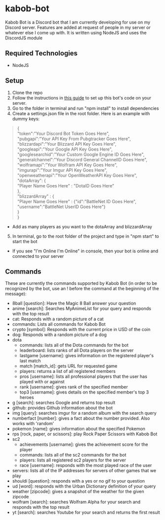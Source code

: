 # kabob-bot
Kabob Bot is a Discord bot that I am currently developing for use on my Discord server. Features are added at request of people in my server or whatever else I come up with. 
It is written using NodeJS and uses the DiscordJS module

## Required Technologies
* NodeJS

## Setup
1. Clone the repo
2. Follow the instructions in [this guide](https://twentysix26.github.io/Red-Docs/red_guide_bot_accounts/) to set up this bot's code on your server.
3. Go to the folder in terminal and run "npm install" to install dependencies
4. Create a settings.json file in the root folder. Here is an example with dummy keys:
>{
<br>"token":"Your Discord Bot Token Goes Here",
<br>"pubgapi":"Your API Key From Pubgtracker Goes Here",
<br>"blizzardapi":"Your Blizzard API Key Goes Here",
<br>"googleapi":"Your Google API Key Goes Here",
<br>"googlesearchid":"Your Custom Google Engine ID Goes Here",
<br>"generalchannel":"Your Discord General ChannelID Goes Here",
<br>"wolframapi":"Your Wolfram API Key Goes Here",
<br>"imgurapi":"Your Imgur API Key Goes Here",
<br>"openweatherapi":"Your OpenWeatherAPI Key Goes Here",
<br>"dotaArray": {
<br>          "Player Name Goes Here" : "DotaID Goes Here"
<br>	},
<br>	"blizzardArray" : {
<br>             "Player Name Goes Here"  : {"id":"BattleNet ID Goes Here", "username":"BattleNet UserID Goes Here"}
<br>	}
<br>}
  * Add as many players as you want to the dotaArray and blizzardArray
5. In terminal, go to the root folder of the project and type in "npm start" to start the bot
  * If you see "I'm Online I'm Online" in console, then your bot is online and connected to your server

## Commands
These are currently the commands supported by Kabob Bot (in order to be recognized by the bot, use an ! before the command at the beginning of the message):  
* 8ball [question]: Have the Magic 8 Ball answer your question  
* anime [search]: Searches MyAnimeList for your query and responds with the top result  
* cat: Responds with a random picture of a cat
* commands: Lists all commands for Kabob Bot
* crypto [symbol]: Responds with the current price in USD of the coin  
* dog: Responds with a random picture of a dog  
* dota  
  * commands: lists all of the Dota commands for the bot
  * leaderboard: lists ranks of all Dota players on the server
  * lastgame [username]: gives information on the registered player's last match
  * match [match_id]: gets URL for requested game
  * players: returns a list of all registered members
  * pros [username]: lists all professional players that the user has played with or against
  * rank [username]: gives rank of the specified member
  * top3 [username]: gives details on the specified member's top 3 heroes
* g [search]: searches Google and returns top result
* github: provides Github information about the bot
* img [query]: searches imgur for a random album with the search query
* numberfact [number]: gives a fact about the number provided. Also works with 'random'
* pokemon [name]: gives information about the specified Pokemon
* rps [rock, paper, or scissors]: play Rock Paper Scissors with Kabob Bot
* sc2
  * achievements [username]: gives the achievement score for the player
  * commands: lists all of the sc2 commands for the bot
  * players: lists all registered sc2 players for the server
  * race [username]: responds with the most played race of the user
* servers: lists all of the IP addresses for servers of other games that we play
* shouldi [question]: responds with a yes or no gif to your question
* ud [word]: responds with the Urban Dictionary definition of your query
* weather [zipcode]: gives a snapshot of the weather for the given zipcode
* wolfram [search]: searches Wolfram Alpha for your search and responds with the top result
* yt [search]: searches Youtube for your search and returns the first result
